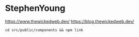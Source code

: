 # StephenYoung

https://www.thewickedweb.dev/
https://blog.thewickedweb.dev/

```
cd src/public/components && npm link
```
